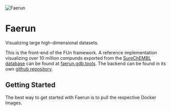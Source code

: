 ![Faerun](https://github.com/reymond-group/faerun/blob/master/app/images/logo.png?raw=true)
# Faerun
Visualizing large high-dimensional datasets.

This is the front-end of the FUn framework. A reference implementation visualizing over 10 million compunds exported from the [SureChEMBL database](https://www.surechembl.org) can be found at [faerun.gdb.tools](http://faerun.gdb.tools). The backend can be found in its own [github repository](https://github.com/reymond-group/underdarkgo).

## Getting Started
The best way to get started with Faerun is to pull the respective Docker Images.
